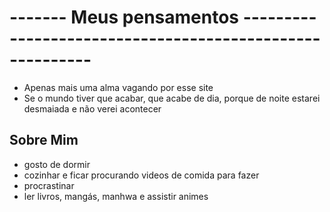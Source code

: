 # ------- Meus pensamentos ---------------------------------------------------------
- Apenas mais uma alma vagando por esse site
- Se o mundo tiver que acabar, que acabe de dia, porque de noite estarei desmaiada e não verei acontecer

## Sobre Mim
- gosto de dormir
- cozinhar e ficar procurando videos de comida para fazer
- procrastinar
- ler livros, mangás, manhwa e assistir animes
